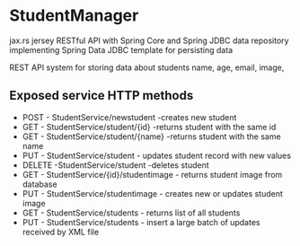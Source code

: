 # StudentManager
jax.rs jersey RESTful API with Spring Core and Spring JDBC data repository
implementing Spring Data JDBC template for persisting data

REST API system for storing data about students
name,
age, 
email,
image,

## Exposed service HTTP methods
* POST - StudentService/newstudent -creates new student
* GET - StudentService/student/{id} -returns student with the same id
* GET - StudentService/student/{name} -returns student with the same name
* PUT - StudentService/student - updates student record with new values
* DELETE -StudentService/student -deletes student
* GET - StudentService/{id}/studentimage - returns student image from database
* PUT - StudentService/studentimage - creates new or updates student image
* GET - StudentService/students - returns list of all students
* PUT - StudentService/students - insert a large batch of updates received by XML file





